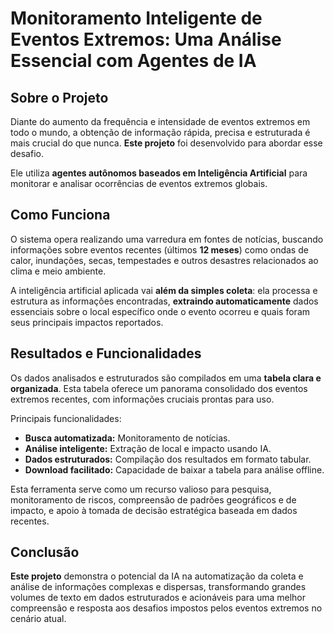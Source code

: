 # Monitoramento Inteligente de Eventos Extremos: Uma Análise Essencial com Agentes de IA

## Sobre o Projeto

Diante do aumento da frequência e intensidade de eventos extremos em todo o mundo, a obtenção de informação rápida, precisa e estruturada é mais crucial do que nunca. **Este projeto** foi desenvolvido para abordar esse desafio.

Ele utiliza **agentes autônomos baseados em Inteligência Artificial** para monitorar e analisar ocorrências de eventos extremos globais.

## Como Funciona

O sistema opera realizando uma varredura em fontes de notícias, buscando informações sobre eventos recentes (últimos **12 meses**) como ondas de calor, inundações, secas, tempestades e outros desastres relacionados ao clima e meio ambiente.

A inteligência artificial aplicada vai **além da simples coleta**: ela processa e estrutura as informações encontradas, **extraindo automaticamente** dados essenciais sobre o local específico onde o evento ocorreu e quais foram seus principais impactos reportados.

## Resultados e Funcionalidades

Os dados analisados e estruturados são compilados em uma **tabela clara e organizada**. Esta tabela oferece um panorama consolidado dos eventos extremos recentes, com informações cruciais prontas para uso.

Principais funcionalidades:
* **Busca automatizada:** Monitoramento de notícias.
* **Análise inteligente:** Extração de local e impacto usando IA.
* **Dados estruturados:** Compilação dos resultados em formato tabular.
* **Download facilitado:** Capacidade de baixar a tabela para análise offline.

Esta ferramenta serve como um recurso valioso para pesquisa, monitoramento de riscos, compreensão de padrões geográficos e de impacto, e apoio à tomada de decisão estratégica baseada em dados recentes.

## Conclusão

**Este projeto** demonstra o potencial da IA na automatização da coleta e análise de informações complexas e dispersas, transformando grandes volumes de texto em dados estruturados e acionáveis para uma melhor compreensão e resposta aos desafios impostos pelos eventos extremos no cenário atual.

